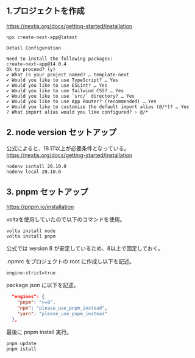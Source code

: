 
## 1.プロジェクトを作成
https://nextjs.org/docs/getting-started/installation

```
npx create-next-app@latest
```
```
Detail Configuration

Need to install the following packages:
create-next-app@14.0.4
Ok to proceed? (y) 
✔ What is your project named? … template-next
✔ Would you like to use TypeScript? … Yes
✔ Would you like to use ESLint? … Yes
✔ Would you like to use Tailwind CSS? … Yes
✔ Would you like to use `src/` directory? … Yes
✔ Would you like to use App Router? (recommended) … Yes
✔ Would you like to customize the default import alias (@/*)? … Yes
? What import alias would you like configured? › @/*
```



## 2. node version セットアップ
公式によると、18.17以上が必要条件となっている。
https://nextjs.org/docs/getting-started/installation
```
nodenv isntall 20.10.0
nodenv local 20.10.0
```
## 3. pnpm セットアップ

https://pnpm.io/installation

voltaを使用していたので以下のコマンドを使用。

```
volta install node
volta install pnpm
```

公式では version 8 が安定しているため、8以上で固定しておく。

.npmrc をプロジェクトの root に作成し以下を記述。
```
engine-strict=true
```
package.json に以下を記述。

```package.json
  "engines": {
    "pnpm": ">=8",
    "npm": "please_use_pnpm_instead",
    "yarn": "please_use_pnpm_instead"
  },
```
最後に pnpm install 実行。
```
pnpm update
pnpm istall
```
